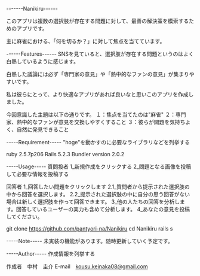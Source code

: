 -------Nanikiru------

このアプリは複数の選択肢が存在する問題に対して、最善の解決策を模索するためのアプリです。

主に麻雀における、「何を切るか？」に対して焦点を当てています。

------Features------
SNSを見ていると、選択肢が存在する問題というのはよく白熱しているように感じます。

白熱した議論には必ず「専門家の意見」や「熱中的なファンの意見」が集まりやすいです。

私は彼らにとって、より快適なアプリがあれば良いなと思いこのアプリを作成しました。

今回意識した主題は以下の通りです。
１：焦点を当てたのは"麻雀"
２：専門家、熱中的なファンが意見を交換しやすくすること
３：彼らが問題を気持ちよく、自然に発見できること


-----Requirement-----
"hoge"を動かすのに必要なライブラリなどを列挙する

ruby 2.5.7p206
Rails 5.2.3
Bundler version 2.0.2

-----Usage-----
質問投者
1_新規作成をクリックする
2_問題となる画像を投稿して必要な情報を投稿する

回答者
1_回答したい問題をクリックします
2.1_質問者から提示された選択肢の中から回答を選択します。
2.2_提示された選択肢の中に自分の思う回答がない場合は新しく選択肢を作って回答できます。
3_他の人たちの回答を分析します。回答しているユーザーの実力も含めて分析します。
4_あなたの意見を投稿してください。

git clone https://github.com/pantyori-na/Nanikiru
cd Nanikiru
rails s


-----Note-----
未実装の機能があります。随時更新していく予定です。

-----Author-----
作成情報を列挙する

作成者　中村　圭介
E-mail　kousu.keinaka08@gmail.com

